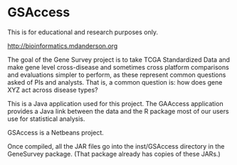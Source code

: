# GSAccess

This is for educational and research purposes only. 

http://bioinformatics.mdanderson.org

The goal of the Gene Survey project is to take TCGA Standardized Data and make gene level cross-disease and sometimes cross platform comparisons and evaluations simpler to perform, as these represent common questions asked of PIs and analysts. That is, a common question is: how does gene XYZ act across disease types?

This is a Java application used for this project. The GAAccess application provides a Java link between the data and the R package most of our users use for statistical analysis.

GSAccess is a Netbeans project. 

Once compiled, all the JAR files go into the inst/GSAccess directory in the GeneSurvey package. (That package already has copies of these JARs.)